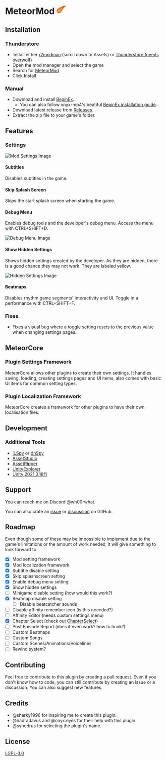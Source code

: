# MeteorMod ![alt](ThunderStore/MeteorMod_icon_small.png "MeteorMod")

## Installation
### Thunderstore
- Install either [r2modman](https://github.com/ebkr/r2modmanPlus/releases/latest) (scroll down to Assets) or [Thunderstore (needs overwolf)](https://www.overwolf.com/app/Thunderstore-Thunderstore_Mod_Manager)
- Open the mod manager and select the game
- Search for [MeteorMod](https://thunderstore.io/c/goodbye-volcano-high/p/Comahar/MeteorMod/)
- Click Install

### Manual
- Download and install [BepinEx](https://docs.bepinex.dev/articles/user_guide/installation/index.html).
    - You can also follow onyx-mp4's beatiful [BepinEx installation guide](https://onyx-mp4.github.io/?scene=bepinex-unzip).
- Download latest release from [Releases](https://github.com/Comahar/MeteorMod/releases/latest/download/MeteorMod.zip).
- Extract the zip file to your game's folder.

## Features
### Settings
![Mod Settings Image](https://github.com/Comahar/MeteorMod/assets/40366128/ab1e7210-eafe-45df-ba68-cbc9953877e1)


#### Subtitles

Disables subtitles in the game.

#### Skip Splash Screen

Skips the start splash screen when starting the game.

#### Debug Menu

Enables debug tools and the developer's debug menu. Access the menu with CTRL+SHIFT+D.

![Debug Menu Image](https://github.com/Comahar/MeteorMod/assets/40366128/64d26043-ecf8-43a8-952e-faa9038e6d2a)


#### Show Hidden Settings

Shows hidden settings created by the developer. As they are hidden, there is a good chance they may not work. They are labeled yellow.

![Hidden Settings Image](https://github.com/Comahar/MeteorMod/assets/40366128/8304de17-2b6d-4c8e-b444-8718c8a4d66b)


#### Beatmaps

Disables rhythm game segments' interactivity and UI. Toggle in a performance with CTRL+SHIFT+F.

### Fixes

- Fixes a visual bug where a toggle setting resets to the previous value when changing settings pages.

## MeteorCore

### Plugin Settings Framework

MeteorCore allows other plugins to create their own settings. It handles saving, loading, creating settings pages and UI items, also comes with basic UI items for common setting types.

### Plugin Localization Framework

MeteorCore creates a framework for other plugins to have their own localisation files.

## Development

### Additional Tools
- [ILSpy](https://github.com/icsharpcode/ILSpy) or [dnSpy](https://github.com/dnSpy/dnSpy)
- [AssetStudio](https://github.com/Perfare/AssetStudio)
- [AssetRipper](https://github.com/AssetRipper/AssetRipper)
- [UnityExplorer](https://github.com/sinai-dev/UnityExplorer)
- [Unity 2021.3.18f1](https://unity.com/releases/editor/whats-new/2021.3.18)

## Support

You can reach me on Discord @wh00rwhat. 

You can also crate an [issue](https://github.com/Comahar/MeteorMod/issues) or [discussion](https://github.com/Comahar/MeteorMod/discussions) on GitHub.

## Roadmap

Even though some of these may be impossible to implement due to the game's limitations or the amount of work needed, it will give something to look forward to.

- [x] Mod setting framework
- [x] Mod localization framework
- [x] Subtitle disable setting
- [x] Skip splashscreen setting
- [x] Enable debug menu setting
- [x] Show hidden settings
- [ ] Minigame disable setting (how would this work?)
- [x] Beatmap disable setting
	- [ ] Disable beatcatcher sounds
- [ ] Disable affinity remember icon (is this neeeded?)
- [ ] Affinity Editor (needs custom settings menu)
- [x] Chapter Select (check out [ChapterSelect](https://github.com/onyx-mp4/ChapterSelect))
- [ ] Post Episode Report (does it even work? how to hook?)
- [ ] Custom Beatmaps
- [ ] Custom Songs
- [ ] Custom Scenes/Animations/Voicelines
- [ ] Rewind system?

## Contributing

Feel free to contribute to this plugin by creating a pull request. Even if you don't know how to code, you can still contribute by creating an issue or a discussion. You can also suggest new features.


## Credits

- @sharky1996 for inspiring me to create this plugin.
- @hadradavus and @onyx.eyes for their help with this plugin.
- @synedrus for selecting the plugin's name.


## License

[LGPL-3.0](https://choosealicense.com/licenses/lgpl-3.0/)
